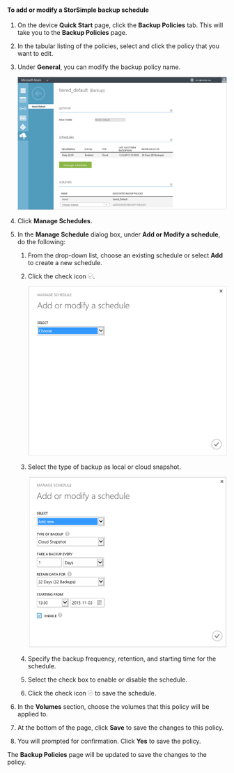 
<!--author=SharS last changed: 11/04/15-->

#### To add or modify a StorSimple backup schedule

1. On the device **Quick Start** page, click the **Backup Policies** tab. This will take you to the **Backup Policies** page.

2. In the tabular listing of the policies, select and click the policy that you want to edit.

3. Under **General**, you can modify the backup policy name.

     ![manage schedules](./media/storsimple-add-modify-backup-schedule-u2/AddModifyGeneral.png)

4. Click **Manage Schedules**. 

5. In the **Manage Schedule** dialog box, under **Add or Modify a schedule**, do the following:

    1. From the drop-down list, choose an existing schedule or select **Add** to create a new schedule.
    2. Click the check icon ![modify schedules 1](./media/storsimple-add-modify-backup-schedule-u2/HCS_CheckIcon-include.png). 

        ![modify schedules 1](./media/storsimple-add-modify-backup-schedule-u2/AddModify1.png)

    2. Select the type of backup as local or cloud snapshot.

        ![modify schedules 1](./media/storsimple-add-modify-backup-schedule-u2/AddModify2.png) 

    3. Specify the backup frequency, retention, and starting time for the schedule.

    4. Select the check box to enable or disable the schedule.

    5. Click the check icon ![check icon](./media/storsimple-add-modify-backup-schedule-u2/HCS_CheckIcon-include.png) to save the schedule.

5. In the **Volumes** section, choose the volumes that this policy will be applied to.

6. At the bottom of the page, click **Save** to save the changes to this policy.

7. You will prompted for confirmation. Click **Yes** to save the policy.

The **Backup Policies** page will be updated to save the changes to the policy.
 


